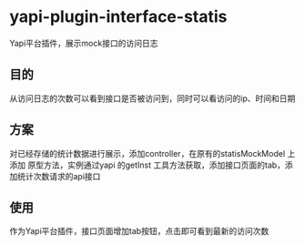 # yapi-plugin-interface-statis

Yapi平台插件，展示mock接口的访问日志

## 目的

从访问日志的次数可以看到接口是否被访问到，同时可以看访问的ip、时间和日期


## 方案

对已经存储的统计数据进行展示，添加controller，在原有的statisMockModel 上添加 原型方法，实例通过yapi 的getInst 工具方法获取，添加接口页面的tab，添加统计次数请求的api接口

## 使用

作为Yapi平台插件，接口页面增加tab按钮，点击即可看到最新的访问次数